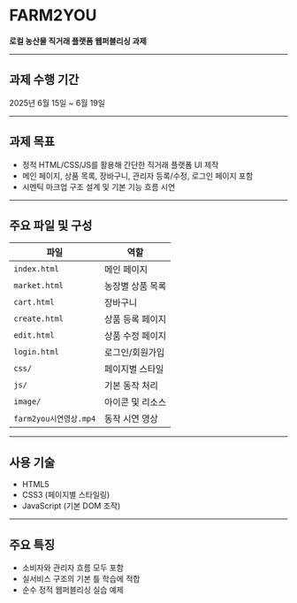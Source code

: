 # FARM2YOU

**로컬 농산물 직거래 플랫폼 웹퍼블리싱 과제**

---

## 과제 수행 기간

2025년 6월 15일 ~ 6월 19일

---

## 과제 목표

- 정적 HTML/CSS/JS를 활용해 간단한 직거래 플랫폼 UI 제작
- 메인 페이지, 상품 목록, 장바구니, 관리자 등록/수정, 로그인 페이지 포함
- 시멘틱 마크업 구조 설계 및 기본 기능 흐름 시연

---

## 주요 파일 및 구성

| 파일 | 역할 |
|------|------|
| `index.html` | 메인 페이지 |
| `market.html` | 농장별 상품 목록 |
| `cart.html` | 장바구니 |
| `create.html` | 상품 등록 페이지 |
| `edit.html` | 상품 수정 페이지 |
| `login.html` | 로그인/회원가입 |
| `css/` | 페이지별 스타일 |
| `js/` | 기본 동작 처리 |
| `image/` | 아이콘 및 리소스 |
| `farm2you시연영상.mp4` | 동작 시연 영상 |

---

## 사용 기술

- HTML5
- CSS3 (페이지별 스타일링)
- JavaScript (기본 DOM 조작)

---

## 주요 특징

- 소비자와 관리자 흐름 모두 포함
- 실서비스 구조의 기본 틀 학습에 적합
- 순수 정적 웹퍼블리싱 실습 예제
